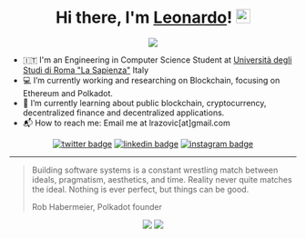<div align="center">
   <h1>Hi there, I'm <a href="https://temp.com">Leonardo</a>! <img src="https://media.giphy.com/media/hvRJCLFzcasrR4ia7z/giphy.gif" width="25px"> </h1>   
   <img src="https://pronoun.cyou/x/y?subject=He&object=Him&height=20"> 
</div>


- 🇮🇹 I'm an Engineering in Computer Science Student at [Università degli Studi di Roma "La Sapienza"](https://www.uniroma1.it/en/pagina-strutturale/home) Italy
- 💻 I’m currently working and researching on Blockchain, focusing on Ethereum and Polkadot.
- 📓 I’m currently learning about public blockchain, cryptocurrency, decentralized finance and decentralized applications.
- 📬 How to reach me: Email me at lrazovic[at]gmail.com

<div align="center">
   <a href="https://twitter.com/lrazovic"><img src="https://img.shields.io/badge/twitter-@lrazovic-%231FA1F1?style=flat&amp;logo=twitter&amp;logoColor=white" alt="twitter badge"></a>
   <a href="https://www.linkedin.com/in/leonardo-razovic-4b20b1121/"><img src="https://img.shields.io/badge/linkedin-lrazovic-%230177B5?style=flat&amp;logo=linkedin" alt="linkedin badge"></a>
   <a href="https://www.instagram.com/lrazovic"><img src="https://img.shields.io/badge/instagram-@lrazovic-%23E4415F?style=flat&amp;logo=instagram&amp;logoColor=white" alt="instagram badge"></a>
</div>

---
> Building software systems is a constant wrestling match between ideals, pragmatism, aesthetics, and time. Reality never quite matches the ideal. Nothing is ever perfect, but things can be good.
> 
> Rob Habermeier, Polkadot founder


<div align="center">
  <img src="https://github-readme-stats.vercel.app/api/top-langs/?username=lrazovic&hide=html"> 
  <img src="https://github-readme-stats.vercel.app/api?username=lrazovic&show_icons=true"> 
</div>
